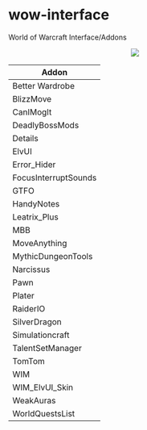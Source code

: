 # wow-interface
World of Warcraft Interface/Addons

<p align="center">
  <img src="scrnsht.jpg"/>

| Addon | 
| -------------- | 
| Better Wardrobe |
| BlizzMove  |
| CanIMogIt |
| DeadlyBossMods |
| Details |
| ElvUI |
| Error_Hider |
| FocusInterruptSounds |
| GTFO |
| HandyNotes |
| Leatrix_Plus |
| MBB |
| MoveAnything |
| MythicDungeonTools |
| Narcissus |
| Pawn |
| Plater |
| RaiderIO |
| SilverDragon |
| Simulationcraft |
| TalentSetManager |
| TomTom |
| WIM |
| WIM_ElvUI_Skin |
| WeakAuras |
| WorldQuestsList |


</p>

